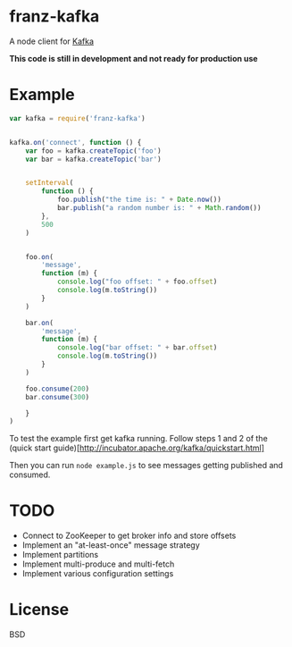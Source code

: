 # franz-kafka

A node client for [Kafka](http://incubator.apache.org/kafka/)

**This code is still in development and not ready for production use**

# Example

```js
var kafka = require('franz-kafka')


kafka.on('connect', function () {
	var foo = kafka.createTopic('foo')
	var bar = kafka.createTopic('bar')


	setInterval(
		function () {
			foo.publish("the time is: " + Date.now())
			bar.publish("a random number is: " + Math.random())
		},
		500
	)


	foo.on(
		'message',
		function (m) {
			console.log("foo offset: " + foo.offset)
			console.log(m.toString())
		}
	)

	bar.on(
		'message',
		function (m) {
			console.log("bar offset: " + bar.offset)
			console.log(m.toString())
		}
	)

	foo.consume(200)
	bar.consume(300)

	}
)
```

To test the example first get kafka running. Follow steps 1 and 2 of the (quick start guide)[http://incubator.apache.org/kafka/quickstart.html]

Then you can run `node example.js` to see messages getting published and consumed.

# TODO

* Connect to ZooKeeper to get broker info and store offsets
* Implement an "at-least-once" message strategy
* Implement partitions
* Implement multi-produce and multi-fetch
* Implement various configuration settings

# License

BSD